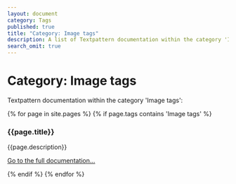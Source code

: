 ```yaml
---
layout: document
category: Tags
published: true
title: "Category: Image tags"
description: A list of Textpattern documentation within the category 'Image tags'.
search_omit: true
---
```


# Category: Image tags

Textpattern documentation within the category 'Image tags':

<div>
    {% for page in site.pages %}
        {% if page.tags contains 'Image tags' %}
            <article>
                <h3>{{page.title}}</h3>
                <p>{{page.description}}</p>
                <p><a href="{{page.url}}">Go to the full documentation...</a></p>
            </article>
        {% endif %}
    {% endfor %}
</div>
